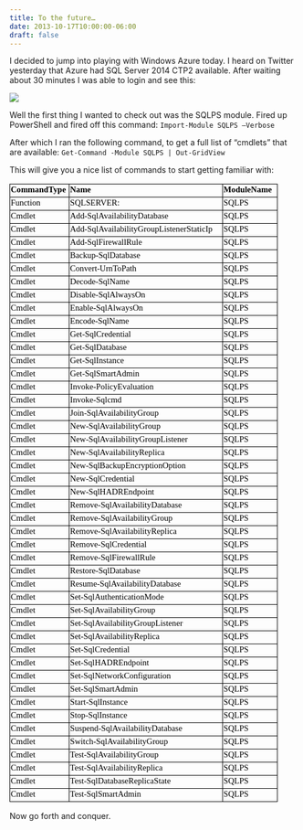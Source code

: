 ```yaml
---
title: To the future…
date: 2013-10-17T10:00:00-06:00
draft: false
---
```


I decided to jump into playing with Windows Azure today. I heard on Twitter yesterday that Azure had SQL Server 2014 CTP2 available. After waiting about 30 minutes I was able to login and see this:

![](/images/azure_sql2014.png)

Well the first thing I wanted to check out was the SQLPS module. Fired up PowerShell and fired off this command: `Import-Module SQLPS –Verbose`

After which I ran the following command, to get a full list of “cmdlets” that are available:
`Get-Command -Module SQLPS | Out-GridView`

This will give you a nice list of commands to start getting familiar with:
<table style="border-collapse:collapse;" width="461" border="0" cellspacing="0" cellpadding="0"><col style="width:76pt;" width="101" /> <col style="width:200pt;" width="267" /> <col style="width:70pt;" width="93" />
<tbody>
<tr style="height:15pt;">
<td class="xl65" style="vertical-align:bottom;padding-top:1px;padding-left:1px;padding-right:1px;border:windowtext .5pt solid;" width="101" height="20"><span style="font-family:Calibri;"><span style="color:#000000;font-size:11pt;"><strong>CommandType</strong></span></span></td>
<td class="xl65" style="border-top:windowtext .5pt solid;border-right:windowtext .5pt solid;vertical-align:bottom;border-bottom:windowtext .5pt solid;padding-top:1px;padding-left:1px;border-left:medium none;padding-right:1px;" width="266"><span style="font-family:Calibri;"><span style="color:#000000;font-size:11pt;"><strong>Name</strong></span></span></td>
<td class="xl65" style="border-top:windowtext .5pt solid;border-right:windowtext .5pt solid;vertical-align:bottom;border-bottom:windowtext .5pt solid;padding-top:1px;padding-left:1px;border-left:medium none;padding-right:1px;" width="93"><span style="font-family:Calibri;"><span style="color:#000000;font-size:11pt;"><strong>ModuleName</strong></span></span></td>
</tr>
<tr style="height:15pt;">
<td class="xl66" style="border-top:medium none;border-right:windowtext .5pt solid;vertical-align:bottom;border-bottom:windowtext .5pt solid;padding-top:1px;padding-left:1px;border-left:windowtext .5pt solid;padding-right:1px;" height="20"><span style="font-family:Calibri;"><span style="color:#000000;font-size:11pt;">Function</span></span></td>
<td class="xl66" style="border-top:medium none;border-right:windowtext .5pt solid;vertical-align:bottom;border-bottom:windowtext .5pt solid;padding-top:1px;padding-left:1px;border-left:medium none;padding-right:1px;"><span style="font-family:Calibri;"><span style="color:#000000;font-size:11pt;">SQLSERVER:</span></span></td>
<td class="xl66" style="border-top:medium none;border-right:windowtext .5pt solid;vertical-align:bottom;border-bottom:windowtext .5pt solid;padding-top:1px;padding-left:1px;border-left:medium none;padding-right:1px;"><span style="font-family:Calibri;"><span style="color:#000000;font-size:11pt;">SQLPS</span></span></td>
</tr>
<tr style="height:15pt;">
<td class="xl66" style="border-top:medium none;border-right:windowtext .5pt solid;vertical-align:bottom;border-bottom:windowtext .5pt solid;padding-top:1px;padding-left:1px;border-left:windowtext .5pt solid;padding-right:1px;" height="20"><span style="font-family:Calibri;"><span style="color:#000000;font-size:11pt;">Cmdlet</span></span></td>
<td class="xl66" style="border-top:medium none;border-right:windowtext .5pt solid;vertical-align:bottom;border-bottom:windowtext .5pt solid;padding-top:1px;padding-left:1px;border-left:medium none;padding-right:1px;"><span style="font-family:Calibri;"><span style="color:#000000;font-size:11pt;">Add-SqlAvailabilityDatabase</span></span></td>
<td class="xl66" style="border-top:medium none;border-right:windowtext .5pt solid;vertical-align:bottom;border-bottom:windowtext .5pt solid;padding-top:1px;padding-left:1px;border-left:medium none;padding-right:1px;"><span style="font-family:Calibri;"><span style="color:#000000;font-size:11pt;">SQLPS</span></span></td>
</tr>
<tr style="height:15pt;">
<td class="xl66" style="border-top:medium none;border-right:windowtext .5pt solid;vertical-align:bottom;border-bottom:windowtext .5pt solid;padding-top:1px;padding-left:1px;border-left:windowtext .5pt solid;padding-right:1px;" height="20"><span style="font-family:Calibri;"><span style="color:#000000;font-size:11pt;">Cmdlet</span></span></td>
<td class="xl66" style="border-top:medium none;border-right:windowtext .5pt solid;vertical-align:bottom;border-bottom:windowtext .5pt solid;padding-top:1px;padding-left:1px;border-left:medium none;padding-right:1px;"><span style="font-family:Calibri;"><span style="color:#000000;font-size:11pt;">Add-SqlAvailabilityGroupListenerStaticIp</span></span></td>
<td class="xl66" style="border-top:medium none;border-right:windowtext .5pt solid;vertical-align:bottom;border-bottom:windowtext .5pt solid;padding-top:1px;padding-left:1px;border-left:medium none;padding-right:1px;"><span style="font-family:Calibri;"><span style="color:#000000;font-size:11pt;">SQLPS</span></span></td>
</tr>
<tr style="height:15pt;">
<td class="xl66" style="border-top:medium none;border-right:windowtext .5pt solid;vertical-align:bottom;border-bottom:windowtext .5pt solid;padding-top:1px;padding-left:1px;border-left:windowtext .5pt solid;padding-right:1px;" height="20"><span style="font-family:Calibri;"><span style="color:#000000;font-size:11pt;">Cmdlet</span></span></td>
<td class="xl66" style="border-top:medium none;border-right:windowtext .5pt solid;vertical-align:bottom;border-bottom:windowtext .5pt solid;padding-top:1px;padding-left:1px;border-left:medium none;padding-right:1px;"><span style="font-family:Calibri;"><span style="color:#000000;font-size:11pt;">Add-SqlFirewallRule</span></span></td>
<td class="xl66" style="border-top:medium none;border-right:windowtext .5pt solid;vertical-align:bottom;border-bottom:windowtext .5pt solid;padding-top:1px;padding-left:1px;border-left:medium none;padding-right:1px;"><span style="font-family:Calibri;"><span style="color:#000000;font-size:11pt;">SQLPS</span></span></td>
</tr>
<tr style="height:15pt;">
<td class="xl66" style="border-top:medium none;border-right:windowtext .5pt solid;vertical-align:bottom;border-bottom:windowtext .5pt solid;padding-top:1px;padding-left:1px;border-left:windowtext .5pt solid;padding-right:1px;" height="20"><span style="font-family:Calibri;"><span style="color:#000000;font-size:11pt;">Cmdlet</span></span></td>
<td class="xl66" style="border-top:medium none;border-right:windowtext .5pt solid;vertical-align:bottom;border-bottom:windowtext .5pt solid;padding-top:1px;padding-left:1px;border-left:medium none;padding-right:1px;"><span style="font-family:Calibri;"><span style="color:#000000;font-size:11pt;">Backup-SqlDatabase</span></span></td>
<td class="xl66" style="border-top:medium none;border-right:windowtext .5pt solid;vertical-align:bottom;border-bottom:windowtext .5pt solid;padding-top:1px;padding-left:1px;border-left:medium none;padding-right:1px;"><span style="font-family:Calibri;"><span style="color:#000000;font-size:11pt;">SQLPS</span></span></td>
</tr>
<tr style="height:15pt;">
<td class="xl66" style="border-top:medium none;border-right:windowtext .5pt solid;vertical-align:bottom;border-bottom:windowtext .5pt solid;padding-top:1px;padding-left:1px;border-left:windowtext .5pt solid;padding-right:1px;" height="20"><span style="font-family:Calibri;"><span style="color:#000000;font-size:11pt;">Cmdlet</span></span></td>
<td class="xl66" style="border-top:medium none;border-right:windowtext .5pt solid;vertical-align:bottom;border-bottom:windowtext .5pt solid;padding-top:1px;padding-left:1px;border-left:medium none;padding-right:1px;"><span style="font-family:Calibri;"><span style="color:#000000;font-size:11pt;">Convert-UrnToPath</span></span></td>
<td class="xl66" style="border-top:medium none;border-right:windowtext .5pt solid;vertical-align:bottom;border-bottom:windowtext .5pt solid;padding-top:1px;padding-left:1px;border-left:medium none;padding-right:1px;"><span style="font-family:Calibri;"><span style="color:#000000;font-size:11pt;">SQLPS</span></span></td>
</tr>
<tr style="height:15pt;">
<td class="xl66" style="border-top:medium none;border-right:windowtext .5pt solid;vertical-align:bottom;border-bottom:windowtext .5pt solid;padding-top:1px;padding-left:1px;border-left:windowtext .5pt solid;padding-right:1px;" height="20"><span style="font-family:Calibri;"><span style="color:#000000;font-size:11pt;">Cmdlet</span></span></td>
<td class="xl66" style="border-top:medium none;border-right:windowtext .5pt solid;vertical-align:bottom;border-bottom:windowtext .5pt solid;padding-top:1px;padding-left:1px;border-left:medium none;padding-right:1px;"><span style="font-family:Calibri;"><span style="color:#000000;font-size:11pt;">Decode-SqlName</span></span></td>
<td class="xl66" style="border-top:medium none;border-right:windowtext .5pt solid;vertical-align:bottom;border-bottom:windowtext .5pt solid;padding-top:1px;padding-left:1px;border-left:medium none;padding-right:1px;"><span style="font-family:Calibri;"><span style="color:#000000;font-size:11pt;">SQLPS</span></span></td>
</tr>
<tr style="height:15pt;">
<td class="xl66" style="border-top:medium none;border-right:windowtext .5pt solid;vertical-align:bottom;border-bottom:windowtext .5pt solid;padding-top:1px;padding-left:1px;border-left:windowtext .5pt solid;padding-right:1px;" height="20"><span style="font-family:Calibri;"><span style="color:#000000;font-size:11pt;">Cmdlet</span></span></td>
<td class="xl66" style="border-top:medium none;border-right:windowtext .5pt solid;vertical-align:bottom;border-bottom:windowtext .5pt solid;padding-top:1px;padding-left:1px;border-left:medium none;padding-right:1px;"><span style="font-family:Calibri;"><span style="color:#000000;font-size:11pt;">Disable-SqlAlwaysOn</span></span></td>
<td class="xl66" style="border-top:medium none;border-right:windowtext .5pt solid;vertical-align:bottom;border-bottom:windowtext .5pt solid;padding-top:1px;padding-left:1px;border-left:medium none;padding-right:1px;"><span style="font-family:Calibri;"><span style="color:#000000;font-size:11pt;">SQLPS</span></span></td>
</tr>
<tr style="height:15pt;">
<td class="xl66" style="border-top:medium none;border-right:windowtext .5pt solid;vertical-align:bottom;border-bottom:windowtext .5pt solid;padding-top:1px;padding-left:1px;border-left:windowtext .5pt solid;padding-right:1px;" height="20"><span style="font-family:Calibri;"><span style="color:#000000;font-size:11pt;">Cmdlet</span></span></td>
<td class="xl66" style="border-top:medium none;border-right:windowtext .5pt solid;vertical-align:bottom;border-bottom:windowtext .5pt solid;padding-top:1px;padding-left:1px;border-left:medium none;padding-right:1px;"><span style="font-family:Calibri;"><span style="color:#000000;font-size:11pt;">Enable-SqlAlwaysOn</span></span></td>
<td class="xl66" style="border-top:medium none;border-right:windowtext .5pt solid;vertical-align:bottom;border-bottom:windowtext .5pt solid;padding-top:1px;padding-left:1px;border-left:medium none;padding-right:1px;"><span style="font-family:Calibri;"><span style="color:#000000;font-size:11pt;">SQLPS</span></span></td>
</tr>
<tr style="height:15pt;">
<td class="xl66" style="border-top:medium none;border-right:windowtext .5pt solid;vertical-align:bottom;border-bottom:windowtext .5pt solid;padding-top:1px;padding-left:1px;border-left:windowtext .5pt solid;padding-right:1px;" height="20"><span style="font-family:Calibri;"><span style="color:#000000;font-size:11pt;">Cmdlet</span></span></td>
<td class="xl66" style="border-top:medium none;border-right:windowtext .5pt solid;vertical-align:bottom;border-bottom:windowtext .5pt solid;padding-top:1px;padding-left:1px;border-left:medium none;padding-right:1px;"><span style="font-family:Calibri;"><span style="color:#000000;font-size:11pt;">Encode-SqlName</span></span></td>
<td class="xl66" style="border-top:medium none;border-right:windowtext .5pt solid;vertical-align:bottom;border-bottom:windowtext .5pt solid;padding-top:1px;padding-left:1px;border-left:medium none;padding-right:1px;"><span style="font-family:Calibri;"><span style="color:#000000;font-size:11pt;">SQLPS</span></span></td>
</tr>
<tr style="height:15pt;">
<td class="xl66" style="border-top:medium none;border-right:windowtext .5pt solid;vertical-align:bottom;border-bottom:windowtext .5pt solid;padding-top:1px;padding-left:1px;border-left:windowtext .5pt solid;padding-right:1px;" height="20"><span style="font-family:Calibri;"><span style="color:#000000;font-size:11pt;">Cmdlet</span></span></td>
<td class="xl66" style="border-top:medium none;border-right:windowtext .5pt solid;vertical-align:bottom;border-bottom:windowtext .5pt solid;padding-top:1px;padding-left:1px;border-left:medium none;padding-right:1px;"><span style="font-family:Calibri;"><span style="color:#000000;font-size:11pt;">Get-SqlCredential</span></span></td>
<td class="xl66" style="border-top:medium none;border-right:windowtext .5pt solid;vertical-align:bottom;border-bottom:windowtext .5pt solid;padding-top:1px;padding-left:1px;border-left:medium none;padding-right:1px;"><span style="font-family:Calibri;"><span style="color:#000000;font-size:11pt;">SQLPS</span></span></td>
</tr>
<tr style="height:15pt;">
<td class="xl66" style="border-top:medium none;border-right:windowtext .5pt solid;vertical-align:bottom;border-bottom:windowtext .5pt solid;padding-top:1px;padding-left:1px;border-left:windowtext .5pt solid;padding-right:1px;" height="20"><span style="font-family:Calibri;"><span style="color:#000000;font-size:11pt;">Cmdlet</span></span></td>
<td class="xl66" style="border-top:medium none;border-right:windowtext .5pt solid;vertical-align:bottom;border-bottom:windowtext .5pt solid;padding-top:1px;padding-left:1px;border-left:medium none;padding-right:1px;"><span style="font-family:Calibri;"><span style="color:#000000;font-size:11pt;">Get-SqlDatabase</span></span></td>
<td class="xl66" style="border-top:medium none;border-right:windowtext .5pt solid;vertical-align:bottom;border-bottom:windowtext .5pt solid;padding-top:1px;padding-left:1px;border-left:medium none;padding-right:1px;"><span style="font-family:Calibri;"><span style="color:#000000;font-size:11pt;">SQLPS</span></span></td>
</tr>
<tr style="height:15pt;">
<td class="xl66" style="border-top:medium none;border-right:windowtext .5pt solid;vertical-align:bottom;border-bottom:windowtext .5pt solid;padding-top:1px;padding-left:1px;border-left:windowtext .5pt solid;padding-right:1px;" height="20"><span style="font-family:Calibri;"><span style="color:#000000;font-size:11pt;">Cmdlet</span></span></td>
<td class="xl66" style="border-top:medium none;border-right:windowtext .5pt solid;vertical-align:bottom;border-bottom:windowtext .5pt solid;padding-top:1px;padding-left:1px;border-left:medium none;padding-right:1px;"><span style="font-family:Calibri;"><span style="color:#000000;font-size:11pt;">Get-SqlInstance</span></span></td>
<td class="xl66" style="border-top:medium none;border-right:windowtext .5pt solid;vertical-align:bottom;border-bottom:windowtext .5pt solid;padding-top:1px;padding-left:1px;border-left:medium none;padding-right:1px;"><span style="font-family:Calibri;"><span style="color:#000000;font-size:11pt;">SQLPS</span></span></td>
</tr>
<tr style="height:15pt;">
<td class="xl66" style="border-top:medium none;border-right:windowtext .5pt solid;vertical-align:bottom;border-bottom:windowtext .5pt solid;padding-top:1px;padding-left:1px;border-left:windowtext .5pt solid;padding-right:1px;" height="20"><span style="font-family:Calibri;"><span style="color:#000000;font-size:11pt;">Cmdlet</span></span></td>
<td class="xl66" style="border-top:medium none;border-right:windowtext .5pt solid;vertical-align:bottom;border-bottom:windowtext .5pt solid;padding-top:1px;padding-left:1px;border-left:medium none;padding-right:1px;"><span style="font-family:Calibri;"><span style="color:#000000;font-size:11pt;">Get-SqlSmartAdmin</span></span></td>
<td class="xl66" style="border-top:medium none;border-right:windowtext .5pt solid;vertical-align:bottom;border-bottom:windowtext .5pt solid;padding-top:1px;padding-left:1px;border-left:medium none;padding-right:1px;"><span style="font-family:Calibri;"><span style="color:#000000;font-size:11pt;">SQLPS</span></span></td>
</tr>
<tr style="height:15pt;">
<td class="xl66" style="border-top:medium none;border-right:windowtext .5pt solid;vertical-align:bottom;border-bottom:windowtext .5pt solid;padding-top:1px;padding-left:1px;border-left:windowtext .5pt solid;padding-right:1px;" height="20"><span style="font-family:Calibri;"><span style="color:#000000;font-size:11pt;">Cmdlet</span></span></td>
<td class="xl66" style="border-top:medium none;border-right:windowtext .5pt solid;vertical-align:bottom;border-bottom:windowtext .5pt solid;padding-top:1px;padding-left:1px;border-left:medium none;padding-right:1px;"><span style="font-family:Calibri;"><span style="color:#000000;font-size:11pt;">Invoke-PolicyEvaluation</span></span></td>
<td class="xl66" style="border-top:medium none;border-right:windowtext .5pt solid;vertical-align:bottom;border-bottom:windowtext .5pt solid;padding-top:1px;padding-left:1px;border-left:medium none;padding-right:1px;"><span style="font-family:Calibri;"><span style="color:#000000;font-size:11pt;">SQLPS</span></span></td>
</tr>
<tr style="height:15pt;">
<td class="xl66" style="border-top:medium none;border-right:windowtext .5pt solid;vertical-align:bottom;border-bottom:windowtext .5pt solid;padding-top:1px;padding-left:1px;border-left:windowtext .5pt solid;padding-right:1px;" height="20"><span style="font-family:Calibri;"><span style="color:#000000;font-size:11pt;">Cmdlet</span></span></td>
<td class="xl66" style="border-top:medium none;border-right:windowtext .5pt solid;vertical-align:bottom;border-bottom:windowtext .5pt solid;padding-top:1px;padding-left:1px;border-left:medium none;padding-right:1px;"><span style="font-family:Calibri;"><span style="color:#000000;font-size:11pt;">Invoke-Sqlcmd</span></span></td>
<td class="xl66" style="border-top:medium none;border-right:windowtext .5pt solid;vertical-align:bottom;border-bottom:windowtext .5pt solid;padding-top:1px;padding-left:1px;border-left:medium none;padding-right:1px;"><span style="font-family:Calibri;"><span style="color:#000000;font-size:11pt;">SQLPS</span></span></td>
</tr>
<tr style="height:15pt;">
<td class="xl66" style="border-top:medium none;border-right:windowtext .5pt solid;vertical-align:bottom;border-bottom:windowtext .5pt solid;padding-top:1px;padding-left:1px;border-left:windowtext .5pt solid;padding-right:1px;" height="20"><span style="font-family:Calibri;"><span style="color:#000000;font-size:11pt;">Cmdlet</span></span></td>
<td class="xl66" style="border-top:medium none;border-right:windowtext .5pt solid;vertical-align:bottom;border-bottom:windowtext .5pt solid;padding-top:1px;padding-left:1px;border-left:medium none;padding-right:1px;"><span style="font-family:Calibri;"><span style="color:#000000;font-size:11pt;">Join-SqlAvailabilityGroup</span></span></td>
<td class="xl66" style="border-top:medium none;border-right:windowtext .5pt solid;vertical-align:bottom;border-bottom:windowtext .5pt solid;padding-top:1px;padding-left:1px;border-left:medium none;padding-right:1px;"><span style="font-family:Calibri;"><span style="color:#000000;font-size:11pt;">SQLPS</span></span></td>
</tr>
<tr style="height:15pt;">
<td class="xl66" style="border-top:medium none;border-right:windowtext .5pt solid;vertical-align:bottom;border-bottom:windowtext .5pt solid;padding-top:1px;padding-left:1px;border-left:windowtext .5pt solid;padding-right:1px;" height="20"><span style="font-family:Calibri;"><span style="color:#000000;font-size:11pt;">Cmdlet</span></span></td>
<td class="xl66" style="border-top:medium none;border-right:windowtext .5pt solid;vertical-align:bottom;border-bottom:windowtext .5pt solid;padding-top:1px;padding-left:1px;border-left:medium none;padding-right:1px;"><span style="font-family:Calibri;"><span style="color:#000000;font-size:11pt;">New-SqlAvailabilityGroup</span></span></td>
<td class="xl66" style="border-top:medium none;border-right:windowtext .5pt solid;vertical-align:bottom;border-bottom:windowtext .5pt solid;padding-top:1px;padding-left:1px;border-left:medium none;padding-right:1px;"><span style="font-family:Calibri;"><span style="color:#000000;font-size:11pt;">SQLPS</span></span></td>
</tr>
<tr style="height:15pt;">
<td class="xl66" style="border-top:medium none;border-right:windowtext .5pt solid;vertical-align:bottom;border-bottom:windowtext .5pt solid;padding-top:1px;padding-left:1px;border-left:windowtext .5pt solid;padding-right:1px;" height="20"><span style="font-family:Calibri;"><span style="color:#000000;font-size:11pt;">Cmdlet</span></span></td>
<td class="xl66" style="border-top:medium none;border-right:windowtext .5pt solid;vertical-align:bottom;border-bottom:windowtext .5pt solid;padding-top:1px;padding-left:1px;border-left:medium none;padding-right:1px;"><span style="font-family:Calibri;"><span style="color:#000000;font-size:11pt;">New-SqlAvailabilityGroupListener</span></span></td>
<td class="xl66" style="border-top:medium none;border-right:windowtext .5pt solid;vertical-align:bottom;border-bottom:windowtext .5pt solid;padding-top:1px;padding-left:1px;border-left:medium none;padding-right:1px;"><span style="font-family:Calibri;"><span style="color:#000000;font-size:11pt;">SQLPS</span></span></td>
</tr>
<tr style="height:15pt;">
<td class="xl66" style="border-top:medium none;border-right:windowtext .5pt solid;vertical-align:bottom;border-bottom:windowtext .5pt solid;padding-top:1px;padding-left:1px;border-left:windowtext .5pt solid;padding-right:1px;" height="20"><span style="font-family:Calibri;"><span style="color:#000000;font-size:11pt;">Cmdlet</span></span></td>
<td class="xl66" style="border-top:medium none;border-right:windowtext .5pt solid;vertical-align:bottom;border-bottom:windowtext .5pt solid;padding-top:1px;padding-left:1px;border-left:medium none;padding-right:1px;"><span style="font-family:Calibri;"><span style="color:#000000;font-size:11pt;">New-SqlAvailabilityReplica</span></span></td>
<td class="xl66" style="border-top:medium none;border-right:windowtext .5pt solid;vertical-align:bottom;border-bottom:windowtext .5pt solid;padding-top:1px;padding-left:1px;border-left:medium none;padding-right:1px;"><span style="font-family:Calibri;"><span style="color:#000000;font-size:11pt;">SQLPS</span></span></td>
</tr>
<tr style="height:15pt;">
<td class="xl66" style="border-top:medium none;border-right:windowtext .5pt solid;vertical-align:bottom;border-bottom:windowtext .5pt solid;padding-top:1px;padding-left:1px;border-left:windowtext .5pt solid;padding-right:1px;" height="20"><span style="font-family:Calibri;"><span style="color:#000000;font-size:11pt;">Cmdlet</span></span></td>
<td class="xl66" style="border-top:medium none;border-right:windowtext .5pt solid;vertical-align:bottom;border-bottom:windowtext .5pt solid;padding-top:1px;padding-left:1px;border-left:medium none;padding-right:1px;"><span style="font-family:Calibri;"><span style="color:#000000;font-size:11pt;">New-SqlBackupEncryptionOption</span></span></td>
<td class="xl66" style="border-top:medium none;border-right:windowtext .5pt solid;vertical-align:bottom;border-bottom:windowtext .5pt solid;padding-top:1px;padding-left:1px;border-left:medium none;padding-right:1px;"><span style="font-family:Calibri;"><span style="color:#000000;font-size:11pt;">SQLPS</span></span></td>
</tr>
<tr style="height:15pt;">
<td class="xl66" style="border-top:medium none;border-right:windowtext .5pt solid;vertical-align:bottom;border-bottom:windowtext .5pt solid;padding-top:1px;padding-left:1px;border-left:windowtext .5pt solid;padding-right:1px;" height="20"><span style="font-family:Calibri;"><span style="color:#000000;font-size:11pt;">Cmdlet</span></span></td>
<td class="xl66" style="border-top:medium none;border-right:windowtext .5pt solid;vertical-align:bottom;border-bottom:windowtext .5pt solid;padding-top:1px;padding-left:1px;border-left:medium none;padding-right:1px;"><span style="font-family:Calibri;"><span style="color:#000000;font-size:11pt;">New-SqlCredential</span></span></td>
<td class="xl66" style="border-top:medium none;border-right:windowtext .5pt solid;vertical-align:bottom;border-bottom:windowtext .5pt solid;padding-top:1px;padding-left:1px;border-left:medium none;padding-right:1px;"><span style="font-family:Calibri;"><span style="color:#000000;font-size:11pt;">SQLPS</span></span></td>
</tr>
<tr style="height:15pt;">
<td class="xl66" style="border-top:medium none;border-right:windowtext .5pt solid;vertical-align:bottom;border-bottom:windowtext .5pt solid;padding-top:1px;padding-left:1px;border-left:windowtext .5pt solid;padding-right:1px;" height="20"><span style="font-family:Calibri;"><span style="color:#000000;font-size:11pt;">Cmdlet</span></span></td>
<td class="xl66" style="border-top:medium none;border-right:windowtext .5pt solid;vertical-align:bottom;border-bottom:windowtext .5pt solid;padding-top:1px;padding-left:1px;border-left:medium none;padding-right:1px;"><span style="font-family:Calibri;"><span style="color:#000000;font-size:11pt;">New-SqlHADREndpoint</span></span></td>
<td class="xl66" style="border-top:medium none;border-right:windowtext .5pt solid;vertical-align:bottom;border-bottom:windowtext .5pt solid;padding-top:1px;padding-left:1px;border-left:medium none;padding-right:1px;"><span style="font-family:Calibri;"><span style="color:#000000;font-size:11pt;">SQLPS</span></span></td>
</tr>
<tr style="height:15pt;">
<td class="xl66" style="border-top:medium none;border-right:windowtext .5pt solid;vertical-align:bottom;border-bottom:windowtext .5pt solid;padding-top:1px;padding-left:1px;border-left:windowtext .5pt solid;padding-right:1px;" height="20"><span style="font-family:Calibri;"><span style="color:#000000;font-size:11pt;">Cmdlet</span></span></td>
<td class="xl66" style="border-top:medium none;border-right:windowtext .5pt solid;vertical-align:bottom;border-bottom:windowtext .5pt solid;padding-top:1px;padding-left:1px;border-left:medium none;padding-right:1px;"><span style="font-family:Calibri;"><span style="color:#000000;font-size:11pt;">Remove-SqlAvailabilityDatabase</span></span></td>
<td class="xl66" style="border-top:medium none;border-right:windowtext .5pt solid;vertical-align:bottom;border-bottom:windowtext .5pt solid;padding-top:1px;padding-left:1px;border-left:medium none;padding-right:1px;"><span style="font-family:Calibri;"><span style="color:#000000;font-size:11pt;">SQLPS</span></span></td>
</tr>
<tr style="height:15pt;">
<td class="xl66" style="border-top:medium none;border-right:windowtext .5pt solid;vertical-align:bottom;border-bottom:windowtext .5pt solid;padding-top:1px;padding-left:1px;border-left:windowtext .5pt solid;padding-right:1px;" height="20"><span style="font-family:Calibri;"><span style="color:#000000;font-size:11pt;">Cmdlet</span></span></td>
<td class="xl66" style="border-top:medium none;border-right:windowtext .5pt solid;vertical-align:bottom;border-bottom:windowtext .5pt solid;padding-top:1px;padding-left:1px;border-left:medium none;padding-right:1px;"><span style="font-family:Calibri;"><span style="color:#000000;font-size:11pt;">Remove-SqlAvailabilityGroup</span></span></td>
<td class="xl66" style="border-top:medium none;border-right:windowtext .5pt solid;vertical-align:bottom;border-bottom:windowtext .5pt solid;padding-top:1px;padding-left:1px;border-left:medium none;padding-right:1px;"><span style="font-family:Calibri;"><span style="color:#000000;font-size:11pt;">SQLPS</span></span></td>
</tr>
<tr style="height:15pt;">
<td class="xl66" style="border-top:medium none;border-right:windowtext .5pt solid;vertical-align:bottom;border-bottom:windowtext .5pt solid;padding-top:1px;padding-left:1px;border-left:windowtext .5pt solid;padding-right:1px;" height="20"><span style="font-family:Calibri;"><span style="color:#000000;font-size:11pt;">Cmdlet</span></span></td>
<td class="xl66" style="border-top:medium none;border-right:windowtext .5pt solid;vertical-align:bottom;border-bottom:windowtext .5pt solid;padding-top:1px;padding-left:1px;border-left:medium none;padding-right:1px;"><span style="font-family:Calibri;"><span style="color:#000000;font-size:11pt;">Remove-SqlAvailabilityReplica</span></span></td>
<td class="xl66" style="border-top:medium none;border-right:windowtext .5pt solid;vertical-align:bottom;border-bottom:windowtext .5pt solid;padding-top:1px;padding-left:1px;border-left:medium none;padding-right:1px;"><span style="font-family:Calibri;"><span style="color:#000000;font-size:11pt;">SQLPS</span></span></td>
</tr>
<tr style="height:15pt;">
<td class="xl66" style="border-top:medium none;border-right:windowtext .5pt solid;vertical-align:bottom;border-bottom:windowtext .5pt solid;padding-top:1px;padding-left:1px;border-left:windowtext .5pt solid;padding-right:1px;" height="20"><span style="font-family:Calibri;"><span style="color:#000000;font-size:11pt;">Cmdlet</span></span></td>
<td class="xl66" style="border-top:medium none;border-right:windowtext .5pt solid;vertical-align:bottom;border-bottom:windowtext .5pt solid;padding-top:1px;padding-left:1px;border-left:medium none;padding-right:1px;"><span style="font-family:Calibri;"><span style="color:#000000;font-size:11pt;">Remove-SqlCredential</span></span></td>
<td class="xl66" style="border-top:medium none;border-right:windowtext .5pt solid;vertical-align:bottom;border-bottom:windowtext .5pt solid;padding-top:1px;padding-left:1px;border-left:medium none;padding-right:1px;"><span style="font-family:Calibri;"><span style="color:#000000;font-size:11pt;">SQLPS</span></span></td>
</tr>
<tr style="height:15pt;">
<td class="xl66" style="border-top:medium none;border-right:windowtext .5pt solid;vertical-align:bottom;border-bottom:windowtext .5pt solid;padding-top:1px;padding-left:1px;border-left:windowtext .5pt solid;padding-right:1px;" height="20"><span style="font-family:Calibri;"><span style="color:#000000;font-size:11pt;">Cmdlet</span></span></td>
<td class="xl66" style="border-top:medium none;border-right:windowtext .5pt solid;vertical-align:bottom;border-bottom:windowtext .5pt solid;padding-top:1px;padding-left:1px;border-left:medium none;padding-right:1px;"><span style="font-family:Calibri;"><span style="color:#000000;font-size:11pt;">Remove-SqlFirewallRule</span></span></td>
<td class="xl66" style="border-top:medium none;border-right:windowtext .5pt solid;vertical-align:bottom;border-bottom:windowtext .5pt solid;padding-top:1px;padding-left:1px;border-left:medium none;padding-right:1px;"><span style="font-family:Calibri;"><span style="color:#000000;font-size:11pt;">SQLPS</span></span></td>
</tr>
<tr style="height:15pt;">
<td class="xl66" style="border-top:medium none;border-right:windowtext .5pt solid;vertical-align:bottom;border-bottom:windowtext .5pt solid;padding-top:1px;padding-left:1px;border-left:windowtext .5pt solid;padding-right:1px;" height="20"><span style="font-family:Calibri;"><span style="color:#000000;font-size:11pt;">Cmdlet</span></span></td>
<td class="xl66" style="border-top:medium none;border-right:windowtext .5pt solid;vertical-align:bottom;border-bottom:windowtext .5pt solid;padding-top:1px;padding-left:1px;border-left:medium none;padding-right:1px;"><span style="font-family:Calibri;"><span style="color:#000000;font-size:11pt;">Restore-SqlDatabase</span></span></td>
<td class="xl66" style="border-top:medium none;border-right:windowtext .5pt solid;vertical-align:bottom;border-bottom:windowtext .5pt solid;padding-top:1px;padding-left:1px;border-left:medium none;padding-right:1px;"><span style="font-family:Calibri;"><span style="color:#000000;font-size:11pt;">SQLPS</span></span></td>
</tr>
<tr style="height:15pt;">
<td class="xl66" style="border-top:medium none;border-right:windowtext .5pt solid;vertical-align:bottom;border-bottom:windowtext .5pt solid;padding-top:1px;padding-left:1px;border-left:windowtext .5pt solid;padding-right:1px;" height="20"><span style="font-family:Calibri;"><span style="color:#000000;font-size:11pt;">Cmdlet</span></span></td>
<td class="xl66" style="border-top:medium none;border-right:windowtext .5pt solid;vertical-align:bottom;border-bottom:windowtext .5pt solid;padding-top:1px;padding-left:1px;border-left:medium none;padding-right:1px;"><span style="font-family:Calibri;"><span style="color:#000000;font-size:11pt;">Resume-SqlAvailabilityDatabase</span></span></td>
<td class="xl66" style="border-top:medium none;border-right:windowtext .5pt solid;vertical-align:bottom;border-bottom:windowtext .5pt solid;padding-top:1px;padding-left:1px;border-left:medium none;padding-right:1px;"><span style="font-family:Calibri;"><span style="color:#000000;font-size:11pt;">SQLPS</span></span></td>
</tr>
<tr style="height:15pt;">
<td class="xl66" style="border-top:medium none;border-right:windowtext .5pt solid;vertical-align:bottom;border-bottom:windowtext .5pt solid;padding-top:1px;padding-left:1px;border-left:windowtext .5pt solid;padding-right:1px;" height="20"><span style="font-family:Calibri;"><span style="color:#000000;font-size:11pt;">Cmdlet</span></span></td>
<td class="xl66" style="border-top:medium none;border-right:windowtext .5pt solid;vertical-align:bottom;border-bottom:windowtext .5pt solid;padding-top:1px;padding-left:1px;border-left:medium none;padding-right:1px;"><span style="font-family:Calibri;"><span style="color:#000000;font-size:11pt;">Set-SqlAuthenticationMode</span></span></td>
<td class="xl66" style="border-top:medium none;border-right:windowtext .5pt solid;vertical-align:bottom;border-bottom:windowtext .5pt solid;padding-top:1px;padding-left:1px;border-left:medium none;padding-right:1px;"><span style="font-family:Calibri;"><span style="color:#000000;font-size:11pt;">SQLPS</span></span></td>
</tr>
<tr style="height:15pt;">
<td class="xl66" style="border-top:medium none;border-right:windowtext .5pt solid;vertical-align:bottom;border-bottom:windowtext .5pt solid;padding-top:1px;padding-left:1px;border-left:windowtext .5pt solid;padding-right:1px;" height="20"><span style="font-family:Calibri;"><span style="color:#000000;font-size:11pt;">Cmdlet</span></span></td>
<td class="xl66" style="border-top:medium none;border-right:windowtext .5pt solid;vertical-align:bottom;border-bottom:windowtext .5pt solid;padding-top:1px;padding-left:1px;border-left:medium none;padding-right:1px;"><span style="font-family:Calibri;"><span style="color:#000000;font-size:11pt;">Set-SqlAvailabilityGroup</span></span></td>
<td class="xl66" style="border-top:medium none;border-right:windowtext .5pt solid;vertical-align:bottom;border-bottom:windowtext .5pt solid;padding-top:1px;padding-left:1px;border-left:medium none;padding-right:1px;"><span style="font-family:Calibri;"><span style="color:#000000;font-size:11pt;">SQLPS</span></span></td>
</tr>
<tr style="height:15pt;">
<td class="xl66" style="border-top:medium none;border-right:windowtext .5pt solid;vertical-align:bottom;border-bottom:windowtext .5pt solid;padding-top:1px;padding-left:1px;border-left:windowtext .5pt solid;padding-right:1px;" height="20"><span style="font-family:Calibri;"><span style="color:#000000;font-size:11pt;">Cmdlet</span></span></td>
<td class="xl66" style="border-top:medium none;border-right:windowtext .5pt solid;vertical-align:bottom;border-bottom:windowtext .5pt solid;padding-top:1px;padding-left:1px;border-left:medium none;padding-right:1px;"><span style="font-family:Calibri;"><span style="color:#000000;font-size:11pt;">Set-SqlAvailabilityGroupListener</span></span></td>
<td class="xl66" style="border-top:medium none;border-right:windowtext .5pt solid;vertical-align:bottom;border-bottom:windowtext .5pt solid;padding-top:1px;padding-left:1px;border-left:medium none;padding-right:1px;"><span style="font-family:Calibri;"><span style="color:#000000;font-size:11pt;">SQLPS</span></span></td>
</tr>
<tr style="height:15pt;">
<td class="xl66" style="border-top:medium none;border-right:windowtext .5pt solid;vertical-align:bottom;border-bottom:windowtext .5pt solid;padding-top:1px;padding-left:1px;border-left:windowtext .5pt solid;padding-right:1px;" height="20"><span style="font-family:Calibri;"><span style="color:#000000;font-size:11pt;">Cmdlet</span></span></td>
<td class="xl66" style="border-top:medium none;border-right:windowtext .5pt solid;vertical-align:bottom;border-bottom:windowtext .5pt solid;padding-top:1px;padding-left:1px;border-left:medium none;padding-right:1px;"><span style="font-family:Calibri;"><span style="color:#000000;font-size:11pt;">Set-SqlAvailabilityReplica</span></span></td>
<td class="xl66" style="border-top:medium none;border-right:windowtext .5pt solid;vertical-align:bottom;border-bottom:windowtext .5pt solid;padding-top:1px;padding-left:1px;border-left:medium none;padding-right:1px;"><span style="font-family:Calibri;"><span style="color:#000000;font-size:11pt;">SQLPS</span></span></td>
</tr>
<tr style="height:15pt;">
<td class="xl66" style="border-top:medium none;border-right:windowtext .5pt solid;vertical-align:bottom;border-bottom:windowtext .5pt solid;padding-top:1px;padding-left:1px;border-left:windowtext .5pt solid;padding-right:1px;" height="20"><span style="font-family:Calibri;"><span style="color:#000000;font-size:11pt;">Cmdlet</span></span></td>
<td class="xl66" style="border-top:medium none;border-right:windowtext .5pt solid;vertical-align:bottom;border-bottom:windowtext .5pt solid;padding-top:1px;padding-left:1px;border-left:medium none;padding-right:1px;"><span style="font-family:Calibri;"><span style="color:#000000;font-size:11pt;">Set-SqlCredential</span></span></td>
<td class="xl66" style="border-top:medium none;border-right:windowtext .5pt solid;vertical-align:bottom;border-bottom:windowtext .5pt solid;padding-top:1px;padding-left:1px;border-left:medium none;padding-right:1px;"><span style="font-family:Calibri;"><span style="color:#000000;font-size:11pt;">SQLPS</span></span></td>
</tr>
<tr style="height:15pt;">
<td class="xl66" style="border-top:medium none;border-right:windowtext .5pt solid;vertical-align:bottom;border-bottom:windowtext .5pt solid;padding-top:1px;padding-left:1px;border-left:windowtext .5pt solid;padding-right:1px;" height="20"><span style="font-family:Calibri;"><span style="color:#000000;font-size:11pt;">Cmdlet</span></span></td>
<td class="xl66" style="border-top:medium none;border-right:windowtext .5pt solid;vertical-align:bottom;border-bottom:windowtext .5pt solid;padding-top:1px;padding-left:1px;border-left:medium none;padding-right:1px;"><span style="font-family:Calibri;"><span style="color:#000000;font-size:11pt;">Set-SqlHADREndpoint</span></span></td>
<td class="xl66" style="border-top:medium none;border-right:windowtext .5pt solid;vertical-align:bottom;border-bottom:windowtext .5pt solid;padding-top:1px;padding-left:1px;border-left:medium none;padding-right:1px;"><span style="font-family:Calibri;"><span style="color:#000000;font-size:11pt;">SQLPS</span></span></td>
</tr>
<tr style="height:15pt;">
<td class="xl66" style="border-top:medium none;border-right:windowtext .5pt solid;vertical-align:bottom;border-bottom:windowtext .5pt solid;padding-top:1px;padding-left:1px;border-left:windowtext .5pt solid;padding-right:1px;" height="20"><span style="font-family:Calibri;"><span style="color:#000000;font-size:11pt;">Cmdlet</span></span></td>
<td class="xl66" style="border-top:medium none;border-right:windowtext .5pt solid;vertical-align:bottom;border-bottom:windowtext .5pt solid;padding-top:1px;padding-left:1px;border-left:medium none;padding-right:1px;"><span style="font-family:Calibri;"><span style="color:#000000;font-size:11pt;">Set-SqlNetworkConfiguration</span></span></td>
<td class="xl66" style="border-top:medium none;border-right:windowtext .5pt solid;vertical-align:bottom;border-bottom:windowtext .5pt solid;padding-top:1px;padding-left:1px;border-left:medium none;padding-right:1px;"><span style="font-family:Calibri;"><span style="color:#000000;font-size:11pt;">SQLPS</span></span></td>
</tr>
<tr style="height:15pt;">
<td class="xl66" style="border-top:medium none;border-right:windowtext .5pt solid;vertical-align:bottom;border-bottom:windowtext .5pt solid;padding-top:1px;padding-left:1px;border-left:windowtext .5pt solid;padding-right:1px;" height="20"><span style="font-family:Calibri;"><span style="color:#000000;font-size:11pt;">Cmdlet</span></span></td>
<td class="xl66" style="border-top:medium none;border-right:windowtext .5pt solid;vertical-align:bottom;border-bottom:windowtext .5pt solid;padding-top:1px;padding-left:1px;border-left:medium none;padding-right:1px;"><span style="font-family:Calibri;"><span style="color:#000000;font-size:11pt;">Set-SqlSmartAdmin</span></span></td>
<td class="xl66" style="border-top:medium none;border-right:windowtext .5pt solid;vertical-align:bottom;border-bottom:windowtext .5pt solid;padding-top:1px;padding-left:1px;border-left:medium none;padding-right:1px;"><span style="font-family:Calibri;"><span style="color:#000000;font-size:11pt;">SQLPS</span></span></td>
</tr>
<tr style="height:15pt;">
<td class="xl66" style="border-top:medium none;border-right:windowtext .5pt solid;vertical-align:bottom;border-bottom:windowtext .5pt solid;padding-top:1px;padding-left:1px;border-left:windowtext .5pt solid;padding-right:1px;" height="20"><span style="font-family:Calibri;"><span style="color:#000000;font-size:11pt;">Cmdlet</span></span></td>
<td class="xl66" style="border-top:medium none;border-right:windowtext .5pt solid;vertical-align:bottom;border-bottom:windowtext .5pt solid;padding-top:1px;padding-left:1px;border-left:medium none;padding-right:1px;"><span style="font-family:Calibri;"><span style="color:#000000;font-size:11pt;">Start-SqlInstance</span></span></td>
<td class="xl66" style="border-top:medium none;border-right:windowtext .5pt solid;vertical-align:bottom;border-bottom:windowtext .5pt solid;padding-top:1px;padding-left:1px;border-left:medium none;padding-right:1px;"><span style="font-family:Calibri;"><span style="color:#000000;font-size:11pt;">SQLPS</span></span></td>
</tr>
<tr style="height:15pt;">
<td class="xl66" style="border-top:medium none;border-right:windowtext .5pt solid;vertical-align:bottom;border-bottom:windowtext .5pt solid;padding-top:1px;padding-left:1px;border-left:windowtext .5pt solid;padding-right:1px;" height="20"><span style="font-family:Calibri;"><span style="color:#000000;font-size:11pt;">Cmdlet</span></span></td>
<td class="xl66" style="border-top:medium none;border-right:windowtext .5pt solid;vertical-align:bottom;border-bottom:windowtext .5pt solid;padding-top:1px;padding-left:1px;border-left:medium none;padding-right:1px;"><span style="font-family:Calibri;"><span style="color:#000000;font-size:11pt;">Stop-SqlInstance</span></span></td>
<td class="xl66" style="border-top:medium none;border-right:windowtext .5pt solid;vertical-align:bottom;border-bottom:windowtext .5pt solid;padding-top:1px;padding-left:1px;border-left:medium none;padding-right:1px;"><span style="font-family:Calibri;"><span style="color:#000000;font-size:11pt;">SQLPS</span></span></td>
</tr>
<tr style="height:15pt;">
<td class="xl66" style="border-top:medium none;border-right:windowtext .5pt solid;vertical-align:bottom;border-bottom:windowtext .5pt solid;padding-top:1px;padding-left:1px;border-left:windowtext .5pt solid;padding-right:1px;" height="20"><span style="font-family:Calibri;"><span style="color:#000000;font-size:11pt;">Cmdlet</span></span></td>
<td class="xl66" style="border-top:medium none;border-right:windowtext .5pt solid;vertical-align:bottom;border-bottom:windowtext .5pt solid;padding-top:1px;padding-left:1px;border-left:medium none;padding-right:1px;"><span style="font-family:Calibri;"><span style="color:#000000;font-size:11pt;">Suspend-SqlAvailabilityDatabase</span></span></td>
<td class="xl66" style="border-top:medium none;border-right:windowtext .5pt solid;vertical-align:bottom;border-bottom:windowtext .5pt solid;padding-top:1px;padding-left:1px;border-left:medium none;padding-right:1px;"><span style="font-family:Calibri;"><span style="color:#000000;font-size:11pt;">SQLPS</span></span></td>
</tr>
<tr style="height:15pt;">
<td class="xl66" style="border-top:medium none;border-right:windowtext .5pt solid;vertical-align:bottom;border-bottom:windowtext .5pt solid;padding-top:1px;padding-left:1px;border-left:windowtext .5pt solid;padding-right:1px;" height="20"><span style="font-family:Calibri;"><span style="color:#000000;font-size:11pt;">Cmdlet</span></span></td>
<td class="xl66" style="border-top:medium none;border-right:windowtext .5pt solid;vertical-align:bottom;border-bottom:windowtext .5pt solid;padding-top:1px;padding-left:1px;border-left:medium none;padding-right:1px;"><span style="font-family:Calibri;"><span style="color:#000000;font-size:11pt;">Switch-SqlAvailabilityGroup</span></span></td>
<td class="xl66" style="border-top:medium none;border-right:windowtext .5pt solid;vertical-align:bottom;border-bottom:windowtext .5pt solid;padding-top:1px;padding-left:1px;border-left:medium none;padding-right:1px;"><span style="font-family:Calibri;"><span style="color:#000000;font-size:11pt;">SQLPS</span></span></td>
</tr>
<tr style="height:15pt;">
<td class="xl66" style="border-top:medium none;border-right:windowtext .5pt solid;vertical-align:bottom;border-bottom:windowtext .5pt solid;padding-top:1px;padding-left:1px;border-left:windowtext .5pt solid;padding-right:1px;" height="20"><span style="font-family:Calibri;"><span style="color:#000000;font-size:11pt;">Cmdlet</span></span></td>
<td class="xl66" style="border-top:medium none;border-right:windowtext .5pt solid;vertical-align:bottom;border-bottom:windowtext .5pt solid;padding-top:1px;padding-left:1px;border-left:medium none;padding-right:1px;"><span style="font-family:Calibri;"><span style="color:#000000;font-size:11pt;">Test-SqlAvailabilityGroup</span></span></td>
<td class="xl66" style="border-top:medium none;border-right:windowtext .5pt solid;vertical-align:bottom;border-bottom:windowtext .5pt solid;padding-top:1px;padding-left:1px;border-left:medium none;padding-right:1px;"><span style="font-family:Calibri;"><span style="color:#000000;font-size:11pt;">SQLPS</span></span></td>
</tr>
<tr style="height:15pt;">
<td class="xl66" style="border-top:medium none;border-right:windowtext .5pt solid;vertical-align:bottom;border-bottom:windowtext .5pt solid;padding-top:1px;padding-left:1px;border-left:windowtext .5pt solid;padding-right:1px;" height="20"><span style="font-family:Calibri;"><span style="color:#000000;font-size:11pt;">Cmdlet</span></span></td>
<td class="xl66" style="border-top:medium none;border-right:windowtext .5pt solid;vertical-align:bottom;border-bottom:windowtext .5pt solid;padding-top:1px;padding-left:1px;border-left:medium none;padding-right:1px;"><span style="font-family:Calibri;"><span style="color:#000000;font-size:11pt;">Test-SqlAvailabilityReplica</span></span></td>
<td class="xl66" style="border-top:medium none;border-right:windowtext .5pt solid;vertical-align:bottom;border-bottom:windowtext .5pt solid;padding-top:1px;padding-left:1px;border-left:medium none;padding-right:1px;"><span style="font-family:Calibri;"><span style="color:#000000;font-size:11pt;">SQLPS</span></span></td>
</tr>
<tr style="height:15pt;">
<td class="xl66" style="border-top:medium none;border-right:windowtext .5pt solid;vertical-align:bottom;border-bottom:windowtext .5pt solid;padding-top:1px;padding-left:1px;border-left:windowtext .5pt solid;padding-right:1px;" height="20"><span style="font-family:Calibri;"><span style="color:#000000;font-size:11pt;">Cmdlet</span></span></td>
<td class="xl66" style="border-top:medium none;border-right:windowtext .5pt solid;vertical-align:bottom;border-bottom:windowtext .5pt solid;padding-top:1px;padding-left:1px;border-left:medium none;padding-right:1px;"><span style="font-family:Calibri;"><span style="color:#000000;font-size:11pt;">Test-SqlDatabaseReplicaState</span></span></td>
<td class="xl66" style="border-top:medium none;border-right:windowtext .5pt solid;vertical-align:bottom;border-bottom:windowtext .5pt solid;padding-top:1px;padding-left:1px;border-left:medium none;padding-right:1px;"><span style="font-family:Calibri;"><span style="color:#000000;font-size:11pt;">SQLPS</span></span></td>
</tr>
<tr style="height:15pt;">
<td class="xl66" style="border-top:medium none;border-right:windowtext .5pt solid;vertical-align:bottom;border-bottom:windowtext .5pt solid;padding-top:1px;padding-left:1px;border-left:windowtext .5pt solid;padding-right:1px;" height="20"><span style="font-family:Calibri;"><span style="color:#000000;font-size:11pt;">Cmdlet</span></span></td>
<td class="xl66" style="border-top:medium none;border-right:windowtext .5pt solid;vertical-align:bottom;border-bottom:windowtext .5pt solid;padding-top:1px;padding-left:1px;border-left:medium none;padding-right:1px;"><span style="font-family:Calibri;"><span style="color:#000000;font-size:11pt;">Test-SqlSmartAdmin</span></span></td>
<td class="xl66" style="border-top:medium none;border-right:windowtext .5pt solid;vertical-align:bottom;border-bottom:windowtext .5pt solid;padding-top:1px;padding-left:1px;border-left:medium none;padding-right:1px;"><span style="font-family:Calibri;"><span style="color:#000000;font-size:11pt;">SQLPS</span></span></td>
</tr>
</tbody>
</table>
Now go forth and conquer.
